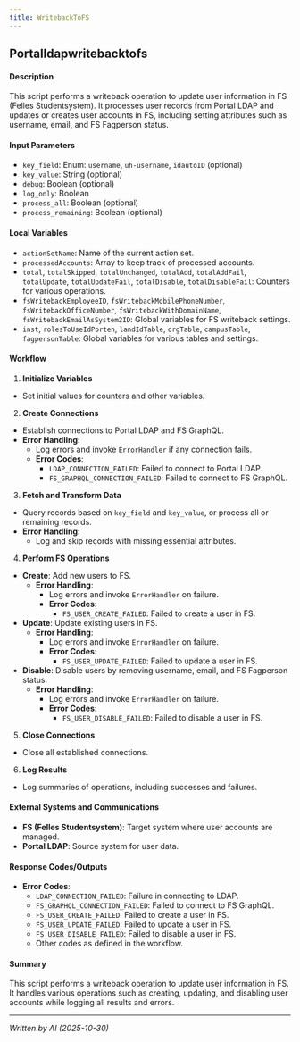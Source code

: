 ```yaml
---
title: WritebackToFS
---
```


## Portalldapwritebacktofs

#### Description
This script performs a writeback operation to update user information in FS (Felles Studentsystem). It processes user records from Portal LDAP and updates or creates user accounts in FS, including setting attributes such as username, email, and FS Fagperson status.

#### Input Parameters
- `key_field`: Enum: `username`, `uh-username`, `idautoID` (optional)
- `key_value`: String (optional)
- `debug`: Boolean (optional)
- `log_only`: Boolean
- `process_all`: Boolean (optional)
- `process_remaining`: Boolean (optional)

#### Local Variables
- `actionSetName`: Name of the current action set.
- `processedAccounts`: Array to keep track of processed accounts.
- `total`, `totalSkipped`, `totalUnchanged`, `totalAdd`, `totalAddFail`, `totalUpdate`, `totalUpdateFail`, `totalDisable`, `totalDisableFail`: Counters for various operations.
- `fsWritebackEmployeeID`, `fsWritebackMobilePhoneNumber`, `fsWritebackOfficeNumber`, `fsWritebackWithDomainName`, `fsWritebackEmailAsSystem2ID`: Global variables for FS writeback settings.
- `inst`, `rolesToUseIdPorten`, `landIdTable`, `orgTable`, `campusTable`, `fagpersonTable`: Global variables for various tables and settings.

#### Workflow
1. **Initialize Variables**
- Set initial values for counters and other variables.

2. **Create Connections**
- Establish connections to Portal LDAP and FS GraphQL.
- **Error Handling**:
    - Log errors and invoke `ErrorHandler` if any connection fails.
    - **Error Codes**:
        - `LDAP_CONNECTION_FAILED`: Failed to connect to Portal LDAP.
        - `FS_GRAPHQL_CONNECTION_FAILED`: Failed to connect to FS GraphQL.

3. **Fetch and Transform Data**
- Query records based on `key_field` and `key_value`, or process all or remaining records.
- **Error Handling**:
    - Log and skip records with missing essential attributes.

4. **Perform FS Operations**
- **Create**: Add new users to FS.
    - **Error Handling**:
        - Log errors and invoke `ErrorHandler` on failure.
        - **Error Codes**:
            - `FS_USER_CREATE_FAILED`: Failed to create a user in FS.
- **Update**: Update existing users in FS.
    - **Error Handling**:
        - Log errors and invoke `ErrorHandler` on failure.
        - **Error Codes**:
            - `FS_USER_UPDATE_FAILED`: Failed to update a user in FS.
- **Disable**: Disable users by removing username, email, and FS Fagperson status.
    - **Error Handling**:
        - Log errors and invoke `ErrorHandler` on failure.
        - **Error Codes**:
            - `FS_USER_DISABLE_FAILED`: Failed to disable a user in FS.

5. **Close Connections**
- Close all established connections.

6. **Log Results**
- Log summaries of operations, including successes and failures.

#### External Systems and Communications
- **FS (Felles Studentsystem)**: Target system where user accounts are managed.
- **Portal LDAP**: Source system for user data.

#### Response Codes/Outputs
- **Error Codes**:
    - `LDAP_CONNECTION_FAILED`: Failure in connecting to LDAP.
    - `FS_GRAPHQL_CONNECTION_FAILED`: Failed to connect to FS GraphQL.
    - `FS_USER_CREATE_FAILED`: Failed to create a user in FS.
    - `FS_USER_UPDATE_FAILED`: Failed to update a user in FS.
    - `FS_USER_DISABLE_FAILED`: Failed to disable a user in FS.
    - Other codes as defined in the workflow.

#### Summary
This script performs a writeback operation to update user information in FS. It handles various operations such as creating, updating, and disabling user accounts while logging all results and errors.


---

_Written by AI (2025-10-30)_
